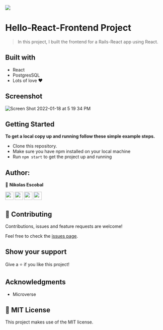 ![](https://img.shields.io/badge/Microverse-blueviolet)

# Hello-React-Frontend Project
> In this project, I built the frontend for a Rails-React app using React.

## Built with
- React
- PostgresSQL
- Lots of love :heart:


## Screenshot
![Screen Shot 2022-01-18 at 5 19 34 PM](https://user-images.githubusercontent.com/62937819/149909305-cba886ba-c880-4fb0-93e1-ce92053ca164.png)


## Getting Started
**To get a local copy up and running follow these simple example steps.**
- Clone this repository.
- Make sure you have npm installed on your local machine
- Run `npm start` to get the project up and running

## Author:

👤 **Nikolas Escobal**

[<code><img height="26" src="https://cdn.iconscout.com/icon/free/png-256/github-153-675523.png"></code>](https://github.com/nikoescobal)
[<code><img height="26" src="https://upload.wikimedia.org/wikipedia/sco/thumb/9/9f/Twitter_bird_logo_2012.svg/1200px-Twitter_bird_logo_2012.svg.png"></code>](https://twitter.com/nikoescobal)
[<code><img height="26" src="https://upload.wikimedia.org/wikipedia/commons/thumb/c/c9/Linkedin.svg/1200px-Linkedin.svg.png"></code>](https://www.linkedin.com/in/nikolas-escobal/)
 <a href="mailto:niko.escobal@gmail.com?subject=Sup Niko?"><img height="26" src="https://cdn.worldvectorlogo.com/logos/official-gmail-icon-2020-.svg"></a>
 

## 🤝 Contributing

Contributions, issues and feature requests are welcome!


Feel free to check the [issues page](../../issues/).
## Show your support

Give a ⭐️ if you like this project!

## Acknowledgments

- Microverse

## 📝 MIT License

This project makes use of the MIT license.

